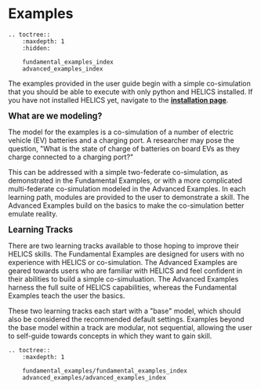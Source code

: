 # Examples

```eval_rst
.. toctree::
    :maxdepth: 1
    :hidden:
    
    fundamental_examples_index
    advanced_examples_index
```




<!--- 
this page should mirror the helics_co-sim_sequence, if possible
-->

The examples provided in the user guide begin with a simple co-simulation that you should be able to execute with only python and HELICS installed. If you have not installed HELICS yet, navigate to the [**installation page**](../installation/index.md).

<span style="font-size:larger;">**What are we modeling?**</span>

The model for the examples is a co-simulation of a number of electric vehicle (EV) batteries and a charging port. A researcher may pose the question, "What is the state of charge of batteries on board EVs as they charge connected to a charging port?"

This can be addressed with a simple two-federate co-simulation, as demonstrated in the Fundamental Examples, or with a more complicated multi-federate co-simulation modeled in the Advanced Examples. In each learning path, modules are provided to the user to demonstrate a skill. The Advanced Examples build on the basics to make the co-simulation better emulate reality.

<span style="font-size:larger;">**Learning Tracks**</span>

There are two learning tracks available to those hoping to improve their HELICS skills.  The Fundamental Examples are designed for users with no experience with HELICS or co-simulation.  The Advanced Examples are geared towards users who are familiar with HELICS and feel confident in their abilities to build a simple co-simuluation.  The Advanced Examples harness the full suite of HELICS capabilities, whereas the Fundamental Examples teach the user the basics.

These two learning tracks each start with a "base" model, which should also be considered the recommended default settings. Examples beyond the base model within a track are modular, not sequential, allowing the user to self-guide towards concepts in which they want to gain skill.

```eval_rst
.. toctree::
    :maxdepth: 1
    
    fundamental_examples/fundamental_examples_index
    advanced_examples/advanced_examples_index
```
